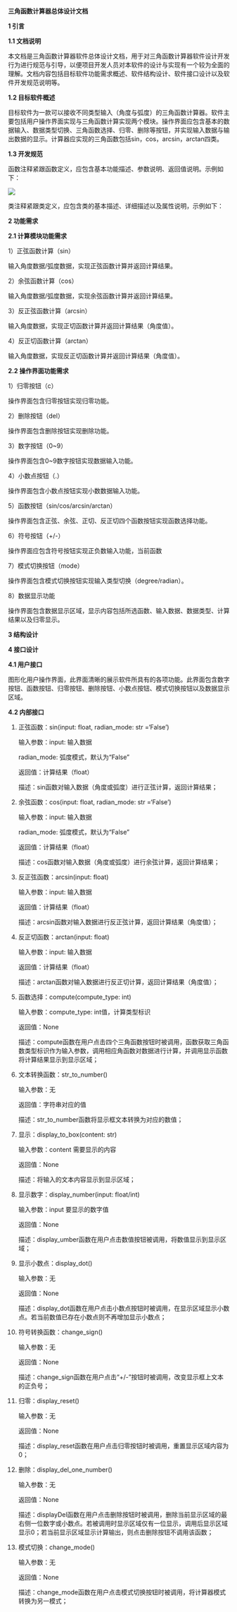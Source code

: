 **三角函数计算器总体设计文档**

**1 引言**

**1.1 文档说明**

本文档是三角函数计算器软件总体设计文档，用于对三角函数计算器软件设计开发行为进行规范与引导，以便项目开发人员对本软件的设计与实现有一个较为全面的理解。文档内容包括目标软件功能需求概述、软件结构设计、软件接口设计以及软件开发规范说明等。

**1.2 目标软件概述**

目标软件为一款可以接收不同类型输入（角度与弧度）的三角函数计算器。软件主要包括用户操作界面实现与三角函数计算实现两个模块。操作界面应包含基本的数据输入、数据类型切换、三角函数选择、归零、删除等按钮，并实现输入数据与输出数据的显示。计算器应实现的三角函数包括sin，cos，arcsin，arctan四类。

**1.3 开发规范**

函数注释紧跟函数定义，应包含基本功能描述、参数说明、返回值说明。示例如下：

![](1.png)

类注释紧跟类定义，应包含类的基本描述、详细描述以及属性说明，示例如下：

**2 功能需求**

**2.1 计算模块功能需求**

1）正弦函数计算（sin）

输入角度数据/弧度数据，实现正弦函数计算并返回计算结果。

2）余弦函数计算（cos）

输入角度数据/弧度数据，实现余弦函数计算并返回计算结果。

3）反正弦函数计算（arcsin）

输入角度数据，实现正切函数计算并返回计算结果（角度值）。

4）反正切函数计算（arctan）

输入角度数据，实现反正切函数计算并返回计算结果（角度值）。

**2.2 操作界面功能需求**

1）归零按钮（c）

操作界面包含归零按钮实现归零功能。

2）删除按钮（del）

操作界面包含删除按钮实现删除功能。

3）数字按钮（0\~9）

操作界面包含0\~9数字按钮实现数据输入功能。

4）小数点按钮（.）

操作界面包含小数点按钮实现小数数据输入功能。

5）函数按钮（sin/cos/arcsin/arctan）

操作界面包含正弦、余弦、正切、反正切四个函数按钮实现函数选择功能。

6）符号按钮（+/-）

操作界面应包含符号按钮实现正负数输入功能，当前函数

7）模式切换按钮（mode）

操作界面包含模式切换按钮实现输入类型切换（degree/radian）。

8）数据显示功能

操作界面包含数据显示区域，显示内容包括所选函数、输入数据、数据类型、计算结果以及归零显示。

**3 结构设计**

**4 接口设计**

**4.1 用户接口**

图形化用户操作界面，此界面清晰的展示软件所具有的各项功能。此界面包含数字按钮、函数按钮、归零按钮、删除按钮、小数点按钮、模式切换按钮以及数据显示区域。

**4.2 内部接口**

1.  正弦函数：sin(input: float, radian_mode: str =‘False’)

    输入参数：input: 输入数据

    radian_mode: 弧度模式，默认为“False”

    返回值：计算结果（float）

    描述：sin函数对输入数据（角度或弧度）进行正弦计算，返回计算结果；

2.  余弦函数：cos(input: float, radian_mode: str =‘False’)

    输入参数：input: 输入数据

    radian_mode: 弧度模式，默认为“False”

    返回值：计算结果（float）

    描述：cos函数对输入数据（角度或弧度）进行余弦计算，返回计算结果；

3.  反正弦函数：arcsin(input: float)

    输入参数：input: 输入数据

    返回值：计算结果（float）

    描述：arcsin函数对输入数据进行反正弦计算，返回计算结果（角度值）；

4.  反正切函数：arctan(input: float)

    输入参数：input: 输入数据

    返回值：计算结果（float）

    描述：arctan函数对输入数据进行反正切计算，返回计算结果（角度值）；

5.  函数选择：compute(compute_type: int)

    输入参数：compute_type: int值，计算类型标识

    返回值：None

    描述：compute函数在用户点击四个三角函数按钮时被调用，函数获取三角函数类型标识作为输入参数，调用相应角函数对数据进行计算，并调用显示函数将计算结果显示到显示区域；

6.  文本转换函数：str_to_number()

    输入参数：无

    返回值：字符串对应的值

    描述：str_to_number函数将显示框文本转换为对应的数值；

7.  显示：display_to_box(content: str)

    输入参数：content 需要显示的内容

    返回值：None

    描述：将输入的文本内容显示到显示区域；

8.  显示数字：display_number(input: float/int)

    输入参数：input 要显示的数字值

    返回值：None

    描述：display_umber函数在用户点击数值按钮被调用，将数值显示到显示区域；

9.  显示小数点：display_dot()

    输入参数：无

    返回值：None

    描述：display_dot函数在用户点击小数点按钮时被调用，在显示区域显示小数点。若当前数值已存在小数点则不再增加显示小数点；

10. 符号转换函数：change_sign()

    输入参数：无

    返回值：None

    描述：change_sign函数在用户点击“+/-”按钮时被调用，改变显示框上文本的正负号；

11. 归零：display_reset()

    输入参数：无

    返回值：None

    描述：display_reset函数在用户点击归零按钮时被调用，重置显示区域内容为0；

12. 删除：display_del_one_number()

    输入参数：无

    返回值：None

    描述：displayDel函数在用户点击删除按钮时被调用，删除当前显示区域的最右侧一位数字或小数点。若被调用时显示区域仅有一位显示，调用后显示区域显示0；若当前显示区域显示计算输出，则点击删除按钮不调用该函数；

13. 模式切换：change_mode()

    输入参数：无

    返回值：None

    描述：change_mode函数在用户点击模式切换按钮时被调用，将计算器模式转换为另一模式；
